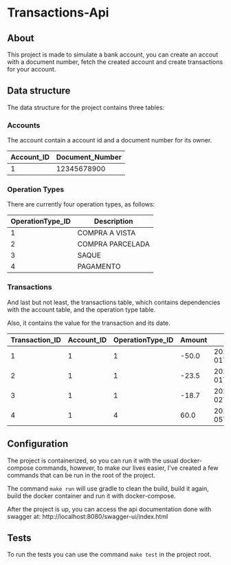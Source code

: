 # Transactions-Api

## About

This project is made to simulate a bank account, you can create an accout with a document number, fetch the created account
 and create transactions for your account.

## Data structure

The data structure for the project contains three tables:

### Accounts

The account contain a account id and a document number for its owner.

| Account_ID | Document_Number
|------------|----------------
| 1          | 12345678900    

### Operation Types

There are currently four operation types, as follows:


|OperationType_ID | Description
|------------|----------------
|1 | COMPRA A VISTA
|2 | COMPRA PARCELADA
|3 | SAQUE
|4 | PAGAMENTO

### Transactions

And last but not least, the transactions table, which contains dependencies with the account table, and the operation type table.

Also, it contains the value for the transaction and its date.


|Transaction_ID | Account_ID | OperationType_ID | Amount | EventDate
|------------|----------------|-----------------|--------|----------
|1 | 1 | 1 | -50.0 | 2020-01-01T10:32:07.7199222
|2 | 1 | 1 | -23.5 | 2020-01-01T10:48:12.2135875
|3 | 1 | 1 | -18.7 | 2020-01-02T19:01:23.1458543
|4 | 1 | 4 | 60.0 | 2020-01-05T09:34:18.5893223


## Configuration

The project is containerized, so you can run it with the usual docker-compose commands, however, to make our lives easier, I've created a few commands that can be run in the root of the project.



The command `make run` will use gradle to clean the build, build it again, build the docker container and run it with docker-compose.

After the project is up, you can access the api documentation done with swagger at: http://localhost:8080/swagger-ui/index.html


## Tests

To run the tests you can use the command `make test` in the project root.